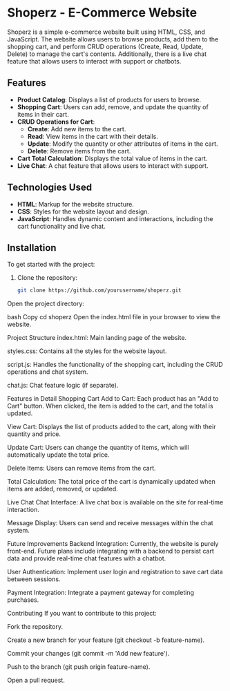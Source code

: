 # Shoperz - E-Commerce Website

Shoperz is a simple e-commerce website built using HTML, CSS, and JavaScript. The website allows users to browse products, add them to the shopping cart, and perform CRUD operations (Create, Read, Update, Delete) to manage the cart's contents. Additionally, there is a live chat feature that allows users to interact with support or chatbots.

## Features

- **Product Catalog**: Displays a list of products for users to browse.
- **Shopping Cart**: Users can add, remove, and update the quantity of items in their cart.
- **CRUD Operations for Cart**: 
  - **Create**: Add new items to the cart.
  - **Read**: View items in the cart with their details.
  - **Update**: Modify the quantity or other attributes of items in the cart.
  - **Delete**: Remove items from the cart.
- **Cart Total Calculation**: Displays the total value of items in the cart.
- **Live Chat**: A chat feature that allows users to interact with support.

## Technologies Used

- **HTML**: Markup for the website structure.
- **CSS**: Styles for the website layout and design.
- **JavaScript**: Handles dynamic content and interactions, including the cart functionality and live chat.

## Installation

To get started with the project:

1. Clone the repository:
   ```bash
   git clone https://github.com/yourusername/shoperz.git
Open the project directory:

bash
Copy
cd shoperz
Open the index.html file in your browser to view the website.

Project Structure
index.html: Main landing page of the website.

styles.css: Contains all the styles for the website layout.

script.js: Handles the functionality of the shopping cart, including the CRUD operations and chat system.

chat.js: Chat feature logic (if separate).

Features in Detail
Shopping Cart
Add to Cart: Each product has an "Add to Cart" button. When clicked, the item is added to the cart, and the total is updated.

View Cart: Displays the list of products added to the cart, along with their quantity and price.

Update Cart: Users can change the quantity of items, which will automatically update the total price.

Delete Items: Users can remove items from the cart.

Total Calculation: The total price of the cart is dynamically updated when items are added, removed, or updated.

Live Chat
Chat Interface: A live chat box is available on the site for real-time interaction.

Message Display: Users can send and receive messages within the chat system.

Future Improvements
Backend Integration: Currently, the website is purely front-end. Future plans include integrating with a backend to persist cart data and provide real-time chat features with a chatbot.

User Authentication: Implement user login and registration to save cart data between sessions.

Payment Integration: Integrate a payment gateway for completing purchases.

Contributing
If you want to contribute to this project:

Fork the repository.

Create a new branch for your feature (git checkout -b feature-name).

Commit your changes (git commit -m 'Add new feature').

Push to the branch (git push origin feature-name).

Open a pull request.
